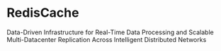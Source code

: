 # RedisCache
Data-Driven Infrastructure for Real-Time Data Processing and Scalable Multi-Datacenter Replication Across Intelligent Distributed Networks
